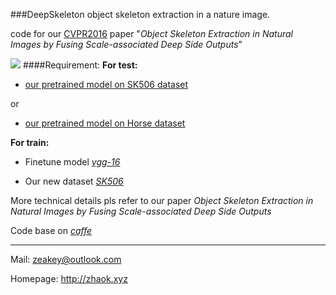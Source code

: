 ###DeepSkeleton
object skeleton extraction in a nature image.

code for our [CVPR2016](http://cvpr2016.thecvf.com/) paper "*Object Skeleton Extraction in Natural Images by Fusing Scale-associated Deep Side Outputs*"

![](http://7xn7wz.com1.z0.glb.clouddn.com/DeepSkeleton.png?imageView2/2/w/500)
####Requirement:
**For test:**
* [our pretrained model on SK506 dataset](http://7xocv2.dl1.z0.glb.clouddn.com/sk506_it14k.caffemodel)

or

* [our pretrained model on Horse dataset](http://7xocv2.dl1.z0.glb.clouddn.com/horse_it14k.caffemodel)

**For train:**
* Finetune model [*vgg-16*](http://7xocv2.dl1.z0.glb.clouddn.com/5stage-vgg.caffemodel)

* Our new dataset [*SK506*](http://7xocv2.dl1.z0.glb.clouddn.com/sk506.tar.gz)

More technical details pls refer to our paper *Object Skeleton Extraction in Natural Images by Fusing Scale-associated Deep Side Outputs*

Code base on [*caffe*](http://caffe.berkeleyvision.org/)

*** 

Mail: zeakey@outlook.com 

Homepage: <http://zhaok.xyz>
